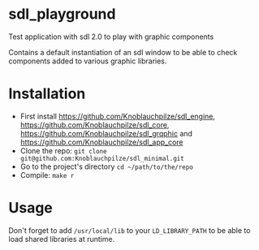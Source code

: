 # sdl_playground
Test application with sdl 2.0 to play with graphic components

Contains a default instantiation of an sdl window to be able to check components added to various graphic libraries.

# Installation

- First install https://github.com/Knoblauchpilze/sdl_engine, https://github.com/Knoblauchpilze/sdl_core, https://github.com/Knoblauchpilze/sdl_grqphic and https://github.com/Knoblauchpilze/sdl_app_core
- Clone the repo: `git clone git@github.com:Knoblauchpilze/sdl_minimal.git`
- Go to the project's directory `cd ~/path/to/the/repo`
- Compile: `make r`

# Usage

Don't forget to add `/usr/local/lib` to your `LD_LIBRARY_PATH` to be able to load shared libraries at runtime.
